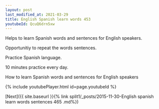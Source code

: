 ```yaml
---
layout: post
last_modified_at: 2021-03-29
title: English Spanish learn words 453 
youtubeId: QcuQ6drn5xw
---
```

 
 
Helps to learn Spanish words and sentences for English speakers.

Opportunitiy to repeat the words sentences. 

Practice Spanish language. 
 
10 minutes practice every day. 
 
How to learn Spanish words and sentences for English speakers 
 
{% include youtubePlayer.html id=page.youtubeId %}
 
 
[Next]({{ site.baseurl }}{% link  split1/_posts/2015-11-30-English spanish learn words sentences 465 .md%})
 
